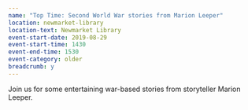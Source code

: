 ```yaml
---
name: "Top Time: Second World War stories from Marion Leeper"
location: newmarket-library
location-text: Newmarket Library
event-start-date: 2019-08-29
event-start-time: 1430
event-end-time: 1530
event-category: older
breadcrumb: y
---
```


Join us for some entertaining war-based stories from storyteller Marion Leeper.
